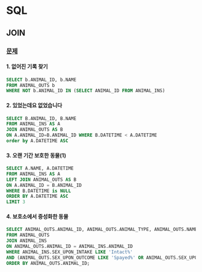# SQL
## JOIN
### <a href="https://programmers.co.kr/learn/courses/30/parts/17046">문제</a>

#### 1. 없어진 기록 찾기
```SQL
SELECT b.ANIMAL_ID, b.NAME
FROM ANIMAL_OUTS b
WHERE NOT b.ANIMAL_ID IN (SELECT ANIMAL_ID FROM ANIMAL_INS)
```

#### 2. 있었는데요 없었습니다
```SQL
SELECT B.ANIMAL_ID, B.NAME
FROM ANIMAL_INS AS A
JOIN ANIMAL_OUTS AS B
ON A.ANIMAL_ID=B.ANIMAL_ID WHERE B.DATETIME < A.DATETIME
order by A.DATETIME ASC
```

#### 3. 오랜 기간 보호한 동물(1)
```SQL
SELECT A.NAME, A.DATETIME
FROM ANIMAL_INS AS A
LEFT JOIN ANIMAL_OUTS AS B
ON A.ANIMAL_ID = B.ANIMAL_ID
WHERE B.DATETIME is NULL
ORDER BY A.DATETIME ASC
LIMIT 3
```
#### 4. 보호소에서 중성화한 동물
```SQL
SELECT ANIMAL_OUTS.ANIMAL_ID, ANIMAL_OUTS.ANIMAL_TYPE, ANIMAL_OUTS.NAME 
FROM ANIMAL_OUTS
JOIN ANIMAL_INS 
ON ANIMAL_OUTS.ANIMAL_ID = ANIMAL_INS.ANIMAL_ID 
WHERE ANIMAL_INS.SEX_UPON_INTAKE LIKE 'Intact%' 
AND (ANIMAL_OUTS.SEX_UPON_OUTCOME LIKE 'Spayed%' OR ANIMAL_OUTS.SEX_UPON_OUTCOME LIKE 'Neutered%') 
ORDER BY ANIMAL_OUTS.ANIMAL_ID;
```
